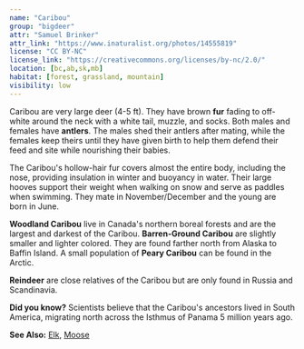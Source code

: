 ```yaml
---
name: "Caribou"
group: "bigdeer"
attr: "Samuel Brinker"
attr_link: "https://www.inaturalist.org/photos/14555819"
license: "CC BY-NC"
license_link: "https://creativecommons.org/licenses/by-nc/2.0/"
location: [bc,ab,sk,mb]
habitat: [forest, grassland, mountain]
visibility: low
---
```

Caribou are very large deer (4-5 ft). They have brown **fur** fading to off-white around the neck with a white tail, muzzle, and socks. Both males and females have **antlers**. The males shed their antlers after mating, while the females keep theirs until they have given birth to help them defend their feed and site while nourishing their babies.

The Caribou's hollow-hair fur covers almost the entire body, including the nose, providing insulation in winter and buoyancy in water. Their large hooves support their weight when walking on snow and serve as paddles when swimming. They mate in November/December and the young are born in June.

**Woodland Caribou** live in Canada's northern boreal forests and are the largest and darkest of the Caribou. **Barren-Ground Caribou** are slightly smaller and lighter colored. They are found farther north from Alaska to Baffin Island. A small population of **Peary Caribou** can be found in the Arctic.

**Reindeer** are close relatives of the Caribou but are only found in Russia and Scandinavia.

**Did you know?** Scientists believe that the Caribou's ancestors lived in South America, migrating north across the Isthmus of Panama 5 million years ago.

<!-- generated, do not edit -->
**See Also:**
[Elk](/animals/elk/),
[Moose](/animals/moose/)
